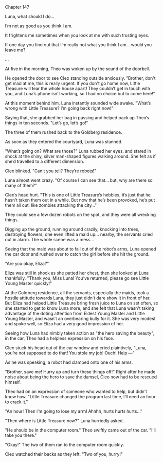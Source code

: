 Chapter 147

Luna, what should I do…


I’m not as good as you think I am.


It frightens me sometimes when you look at me with such trusting eyes.


If one day you find out that I’m really not what you think I am… would you leave me?


…


At five in the morning, Theo was woken up by the sound of the doorbell.


He opened the door to see Cleo standing outside anxiously. "Brother, don't get mad at me, this is really urgent. If you don't go home now, Little Treasure will tear the whole house apart! They couldn’t get in touch with you, and Luna’s phone isn't working, so I had no choice but to come here!"


At this moment behind him, Luna instantly sounded wide awake. "What’s wrong with Little Treasure? I’m going back right now!"


Saying that, she grabbed her bag in passing and helped pack up Theo’s things in ten seconds. "Let’s go, let’s go!"


The three of them rushed back to the Goldberg residence.


As soon as they entered the courtyard, Luna was stunned.


"What’s going on? What are those?" Luna rubbed her eyes, and stared in shock at the shiny, silver man-shaped figures walking around. She felt as if she’d travelled to a different dimension.


Cleo blinked. "Can’t you tell? They’re robots!"


Luna almost went crazy. "Of course I can see that… but, why are there so many of them?"


Cleo’s head hurt. "This is one of Little Treasure’s hobbies, it’s just that he hasn't taken them out in a while. But now that he’s been provoked, he’s put them all out, like zombies attacking the city…"


They could see a few dozen robots on the spot, and they were all wrecking things.


Digging up the ground, running around crazily, knocking into trees, destroying flowers; one even lifted a maid up… nearby, the servants cried out in alarm. The whole scene was a mess…


Seeing that the maid was about to fall out of the robot’s arms, Luna opened the car door and rushed over to catch the girl before she hit the ground.


"Are you okay, Eliza?"


Eliza was still in shock as she patted her chest, then she looked at Luna thankfully. "Thank you, Miss Luna! You’ve returned, please go see Little Young Master quickly!"


At the Goldberg residence, all the servants, especially the maids, took a hostile attitude towards Luna, they just didn't dare show it in front of her. But Eliza had helped Little Treasure bring fresh juice to Luna on set often, so she started to get to know Luna more, and she felt that Luna wasn't taking advantage of the doting attention from Eldest Young Master and Little Young Master, and wasn’t an overbearing bully for it. She was very modest and spoke well, so Eliza had a very good impression of her.


Seeing how Luna had nimbly taken action as "the hero saving the beauty", in the car, Theo had a helpless expression on his face.


Cleo stuck his head out of the car window and cried plaintively, "Luna, you’re not supposed to do that! You stole my job! Ouch! Help —"


As he was speaking, a robot had clamped onto one of his arms.


"Brother, save me! Hurry up and turn these things off!" Right after he made noise about being the hero to save the damsel, Cleo now had to be rescued himself.


Theo had on an expression of someone who wanted to help, but didn't know how. "Little Treasure changed the program last time, I’ll need an hour to crack it."


"An hour! Then I’m going to lose my arm! Ahhhh, hurts hurts hurts…"


"Then where is Little Treasure now?" Luna hurriedly asked.


"He should be in the computer room." Theo swiftly came out of the car. "I’ll take you there."


"Okay!" The two of them ran to the computer room quickly.


Cleo watched their backs as they left. "Two of you, hurry!"

